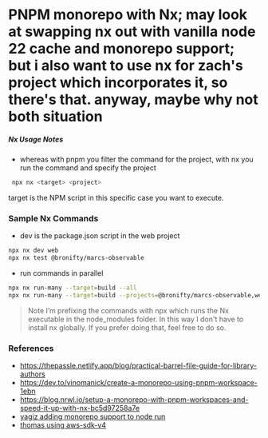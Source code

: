 # PNPM monorepo with Nx; may look at swapping nx out with vanilla node 22 cache and monorepo support; but i also want to use nx for zach's project which incorporates it, so there's that. anyway, maybe why not both situation

##### Nx Usage Notes

- whereas with pnpm you filter the command for the project, with nx you run the command and specify the project

```sh
 npx nx <target> <project>
```

target is the NPM script in this specific case you want to execute.

### Sample Nx Commands

- dev is the package.json script in the web project

```sh
npx nx dev web
npx nx test @bronifty/marcs-observable
```

- run commands in parallel

```sh
npx nx run-many --target=build --all
npx nx run-many --target=build --projects=@bronifty/marcs-observable,web
```

> Note I’m prefixing the commands with npx which runs the Nx executable in the node_modules folder. In this way I don't have to install nx globally. If you prefer doing that, feel free to do so.

### References

- https://thepassle.netlify.app/blog/practical-barrel-file-guide-for-library-authors
- https://dev.to/vinomanick/create-a-monorepo-using-pnpm-workspace-1ebn
- https://blog.nrwl.io/setup-a-monorepo-with-pnpm-workspaces-and-speed-it-up-with-nx-bc5d97258a7e
- [yagiz adding monorepo support to node run](https://x.com/yagiznizipli/status/1794524051815399890)
- [thomas using aws-sdk-v4](https://x.com/thomasankcorn/status/1797004109427474797)
